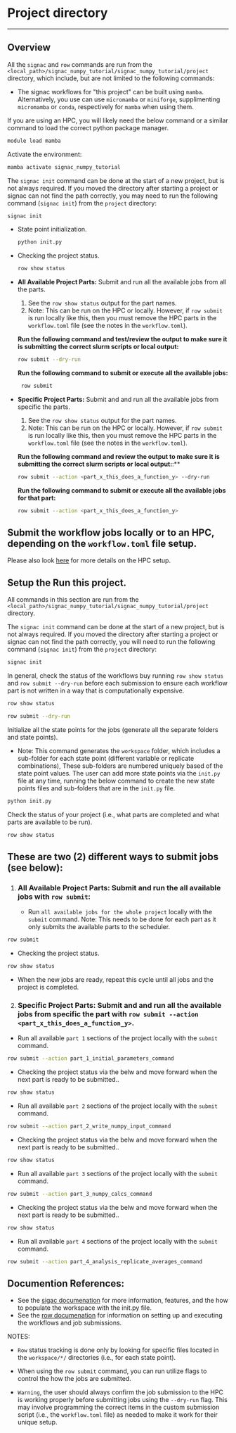 # Project directory
-------------------

## Overview
All the `signac` and `row` commands are run from the `<local_path>/signac_numpy_tutorial/signac_numpy_tutorial/project` directory, which include, but are not limited to the following commands:

- The signac workflows for "this project" can be built using `mamba`.  Alternatively, you use can use `micromamba` or `miniforge`,  supplimenting `micromamba` or `conda`, respectively for `mamba` when using them.  

If you are using an HPC, you will likely need the below command or a similar command to load the correct python package manager.  

```bash
module load mamba
```

Activate the environment:

```bash
mamba activate signac_numpy_tutorial
```

The `signac init` command can be done at the start of a new project, but is not always required. If you moved the directory after starting a project or signac can not find the path correctly, you may need to run the following command (`signac init`) from the `project` directory:

```bash
signac init
```

 - State point initialization.
    ```bash
    python init.py
    ```
 - Checking the project status.
    ```bash
    row show status
    ```

 - **All Available Project Parts:**  Submit and run all the available jobs from all the parts.
   1. See the `row show status` output for the part names.
   2. Note: This can be run on the HPC or locally.  However, if `row submit` is run locally like this, then you must remove the HPC parts in the `workflow.toml` file (see the notes in the `workflow.toml`).

    **Run the following command and test/review the output to make sure it is submitting the correct slurm scripts or local output:**
    ```bash
    row submit --dry-run
    ```

    **Run the following command to submit or execute all the available jobs:**
   ```bash
    row submit
    ```

- **Specific Project Parts:**  Submit and and run all the available jobs from specific the parts.
  1. See the `row show status` output for the part names.
  2. Note: This can be run on the HPC or locally.  However, if `row submit` is run locally like this, then you must remove the HPC parts in the `workflow.toml` file (see the notes in the `workflow.toml`).

    **Run the following command and review the output to make sure it is submitting the correct slurm scripts or local output:**:**
    ```bash
    row submit --action <part_x_this_does_a_function_y> --dry-run
    ```

    **Run the following command to submit or execute all the available jobs for that part:**
    ```bash
    row submit --action <part_x_this_does_a_function_y>
    ```

## Submit the workflow jobs locally or to an HPC, depending on the `workflow.toml` file setup. 

Please also look [here](https://row.readthedocs.io/en/0.4.0/workflow/action/submit-options.html) for more details on the HPC setup.

## Setup the Run this project.

All commands in this section are run from the `<local_path>/signac_numpy_tutorial/signac_numpy_tutorial/project` directory.

The `signac init` command can be done at the start of a new project, but is not always required. If you moved the directory after starting a project or signac can not find the path correctly, you will need to run the following command (`signac init`) from the `project` directory:

```bash
signac init
```

In general, check the status of the workflows buy running `row show status` and `row submit --dry-run` before each submission to ensure each workflow part is not written in a way that is computationally expensive.  

```bash
row show status
```

```bash
row submit --dry-run
```

Initialize all the state points for the jobs (generate all the separate folders and state points).  
 - Note: This command generates the `workspace` folder, which includes a sub-folder for each state point (different variable or replicate combinations),  These sub-folders are numbered uniquely based of the state point values.  The user can add more state points via the `init.py` file at any time, running the below command to create the new state points files and sub-folders that are in the `init.py` file.

 ```bash
python init.py
```

Check the status of your project (i.e., what parts are completed and what parts are available to be run).

```bash
row show status
```

## These are two (2) different ways to submit jobs (see below):

1. ### **All Available Project Parts:**  Submit and run the all available jobs with `row submit`:
   - Run `all available jobs for the whole project` locally with the `submit` command. 
Note: This needs to be done for each part as it only submits the available parts to the scheduler.

 ```bash
 row submit
 ```

- Checking the project status.
  
 ```bash
 row show status
 ```

- When the new jobs are ready, repeat this cycle until all jobs and the project is completed.
  

2. ### **Specific Project Parts:**  Submit and and run all the available jobs from specific the part with `row submit --action <part_x_this_does_a_function_y>`.
 - Run all available `part 1` sections of the project locally with the `submit` command.

```bash
row submit --action part_1_initial_parameters_command
```

 - Checking the project status via the belw and move forward when the next part is ready to be submitted..
  
 ```bash
 row show status
 ```

 - Run all available `part 2` sections of the project locally with the `submit` command.

```bash
row submit --action part_2_write_numpy_input_command
```

 - Checking the project status via the belw and move forward when the next part is ready to be submitted..
  
 ```bash
 row show status
 ```

 - Run all available `part 3` sections of the project locally with the `submit` command.

```bash
row submit --action part_3_numpy_calcs_command
```

 - Checking the project status via the belw and move forward when the next part is ready to be submitted..
  
 ```bash
 row show status
 ```

 - Run all available `part 4` sections of the project locally with the `submit` command.

```bash
row submit --action part_4_analysis_replicate_averages_command
```

## Documention References:

- See the [sigac documenation](https://docs.signac.io/) for more information, features, and the how to populate the workspace with the init.py file.
- See the [row documenation](https://row.readthedocs.io/) for information on setting up and executing the workflows and job submissions. 

NOTES:
- `Row` status tracking is done only by looking for specific files located in the `workspace/*/` directories (i.e., for each state point).

- When using the `row submit` command, you can run utilize flags to control the how the jobs are submitted. 

- `Warning`, the user should always confirm the job submission to the HPC is working properly before submitting jobs using the `--dry-run` flag.  This may involve programming the correct items in the custom submission script (i.e., the `workflow.toml` file) as needed to make it work for their unique setup. 


